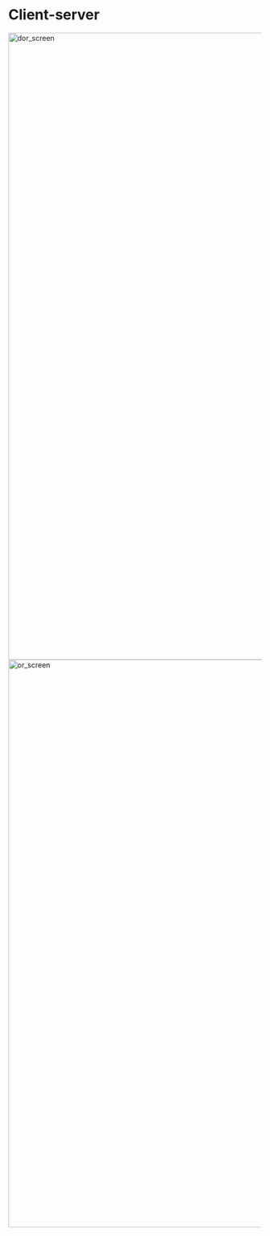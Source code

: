 # Client-server
<img width="1249" alt="dor_screen" src="https://github.com/user-attachments/assets/65709c15-cb65-4b41-a66a-8d4b8762b98b">
<img width="1131" alt="or_screen" src="https://github.com/user-attachments/assets/0a9e5131-ad3f-4500-aee3-8cb9f23e1714">
